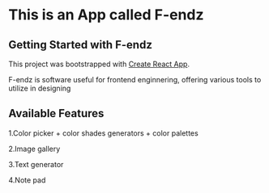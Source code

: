 # This is an App called F-endz

## Getting Started with F-endz

This project was bootstrapped with [Create React App](https://github.com/facebook/create-react-app).

F-endz is software useful for frontend enginnering, offering various tools to utilize in designing

## Available Features

1.Color picker + color shades generators + color palettes

2.Image gallery

3.Text generator

4.Note pad


